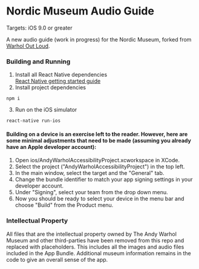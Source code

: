 # Nordic Museum Audio Guide

Targets: iOS 9.0 or greater

A new audio guide (work in progress) for the Nordic Museum, forked from [Warhol Out Loud](https://github.com/CMP-Studio/TheWarholOutLoud).

### Building and Running

1. Install all React Native dependencies  
[React Native getting started guide](https://facebook.github.io/react-native/docs/getting-started.html)
2. Install project dependencies  
  ```
  npm i
  ```  
3. Run on the iOS simulator  
  ```
  react-native run-ios
  ```
  
#### Building on a device is an exercise left to the reader. However, here are some minimal adjustments that need to be made (assuming you already have an Apple developer account):
<!-- -->

1. Open ios/AndyWarholAccessibilityProject.xcworkspace in XCode.
2. Select the project ("AndyWarholAccessibilityProject") in the top left.
3. In the main window, select the target and the "General" tab.
4. Change the bundle identifier to match your app signing settings in your developer account.
5. Under "Signing", select your team from the drop down menu.
6. Now you should be ready to select your device in the menu bar and choose "Build" from the Product menu.

### Intellectual Property

All files that are the intellectual property owned by The Andy Warhol Museum and other third-parties have been removed from this repo and replaced with placeholders. This includes all the images and audio files included in the App Bundle. Additional museum information remains in the code to give an overall sense of the app.
